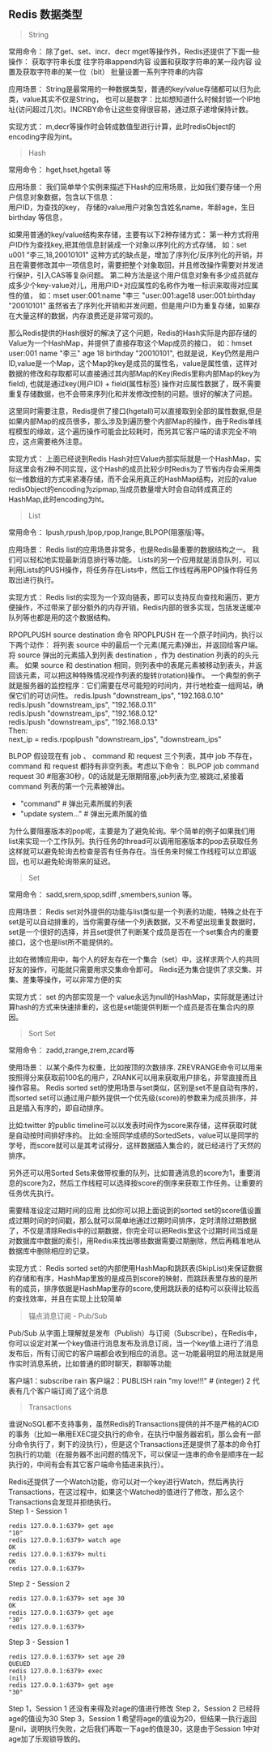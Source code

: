 ﻿
## Redis 数据类型

> String

常用命令：
除了get、set、incr、decr mget等操作外，Redis还提供了下面一些操作：
获取字符串长度
往字符串append内容
设置和获取字符串的某一段内容
设置及获取字符串的某一位（bit）
批量设置一系列字符串的内容

应用场景：
String是最常用的一种数据类型，普通的key/value存储都可以归为此类，value其实不仅是String，
也可以是数字：比如想知道什么时候封锁一个IP地址(访问超过几次)。INCRBY命令让这些变得很容易，通过原子递增保持计数。

实现方式：
m,decr等操作时会转成数值型进行计算，此时redisObject的encoding字段为int。

> Hash

常用命令：
hget,hset,hgetall 等

应用场景：
我们简单举个实例来描述下Hash的应用场景，比如我们要存储一个用户信息对象数据，包含以下信息：  
    用户ID，为查找的key，
    存储的value用户对象包含姓名name，年龄age，生日birthday 等信息，
    
如果用普通的key/value结构来存储，主要有以下2种存储方式：
    第一种方式将用户ID作为查找key,把其他信息封装成一个对象以序列化的方式存储，
    如：set u001 "李三,18,20010101"
    这种方式的缺点是，增加了序列化/反序列化的开销，并且在需要修改其中一项信息时，需要把整个对象取回，并且修改操作需要对并发进行保护，引入CAS等复杂问题。
    第二种方法是这个用户信息对象有多少成员就存成多少个key-value对儿，用用户ID+对应属性的名称作为唯一标识来取得对应属性的值，
    如：mset user:001:name "李三 "user:001:age18 user:001:birthday "20010101"
    虽然省去了序列化开销和并发问题，但是用户ID为重复存储，如果存在大量这样的数据，内存浪费还是非常可观的。

那么Redis提供的Hash很好的解决了这个问题，Redis的Hash实际是内部存储的Value为一个HashMap，并提供了直接存取这个Map成员的接口，
如：hmset user:001 name "李三" age 18 birthday "20010101", 也就是说，Key仍然是用户ID,value是一个Map，这个Map的key是成员的属性名，value是属性值，这样对数据的修改和存取都可以直接通过其内部Map的Key(Redis里称内部Map的key为field), 也就是通过key(用户ID) + field(属性标签) 操作对应属性数据了，既不需要重复存储数据，也不会带来序列化和并发修改控制的问题。很好的解决了问题。

这里同时需要注意，Redis提供了接口(hgetall)可以直接取到全部的属性数据,但是如果内部Map的成员很多，那么涉及到遍历整个内部Map的操作，由于Redis单线程模型的缘故，这个遍历操作可能会比较耗时，而另其它客户端的请求完全不响应，这点需要格外注意。

实现方式：
上面已经说到Redis Hash对应Value内部实际就是一个HashMap，实际这里会有2种不同实现，这个Hash的成员比较少时Redis为了节省内存会采用类似一维数组的方式来紧凑存储，而不会采用真正的HashMap结构，对应的value redisObject的encoding为zipmap,当成员数量增大时会自动转成真正的HashMap,此时encoding为ht。

> List

常用命令：
lpush,rpush,lpop,rpop,lrange,BLPOP(阻塞版)等。

应用场景：
Redis list的应用场景非常多，也是Redis最重要的数据结构之一。
我们可以轻松地实现最新消息排行等功能。
Lists的另一个应用就是消息队列，可以利用Lists的PUSH操作，将任务存在Lists中，然后工作线程再用POP操作将任务取出进行执行。

实现方式：
Redis list的实现为一个双向链表，即可以支持反向查找和遍历，更方便操作，不过带来了部分额外的内存开销，Redis内部的很多实现，包括发送缓冲队列等也都是用的这个数据结构。

RPOPLPUSH source destination
命令 RPOPLPUSH 在一个原子时间内，执行以下两个动作：
将列表 source 中的最后一个元素(尾元素)弹出，并返回给客户端。
将 source 弹出的元素插入到列表 destination ，作为 destination 列表的的头元素。
如果 source 和 destination 相同，则列表中的表尾元素被移动到表头，并返回该元素，可以把这种特殊情况视作列表的旋转(rotation)操作。
一个典型的例子就是服务器的监控程序：它们需要在尽可能短的时间内，并行地检查一组网站，确保它们的可访问性。
redis.lpush "downstream_ips", "192.168.0.10"  
redis.lpush "downstream_ips", "192.168.0.11"  
redis.lpush "downstream_ips", "192.168.0.12"  
redis.lpush "downstream_ips", "192.168.0.13"  
Then:  
next_ip = redis.rpoplpush "downstream_ips", "downstream_ips"  
  
BLPOP
假设现在有 job 、 command 和 request 三个列表，其中 job 不存在， command 和 request 都持有非空列表。考虑以下命令：
BLPOP job command request 30  #阻塞30秒，0的话就是无限期阻塞,job列表为空,被跳过,紧接着command 列表的第一个元素被弹出。

* "command"                             # 弹出元素所属的列表
* "update system..."                    # 弹出元素所属的值 

为什么要阻塞版本的pop呢，主要是为了避免轮询。举个简单的例子如果我们用list来实现一个工作队列。执行任务的thread可以调用阻塞版本的pop去获取任务这样就可以避免轮询去检查是否有任务存在。当任务来时候工作线程可以立即返回，也可以避免轮询带来的延迟。

> Set

常用命令：
sadd,srem,spop,sdiff ,smembers,sunion 等。
  
应用场景：
Redis set对外提供的功能与list类似是一个列表的功能，特殊之处在于set是可以自动排重的，当你需要存储一个列表数据，又不希望出现重复数据时，set是一个很好的选择，并且set提供了判断某个成员是否在一个set集合内的重要接口，这个也是list所不能提供的。

比如在微博应用中，每个人的好友存在一个集合（set）中，这样求两个人的共同好友的操作，可能就只需要用求交集命令即可。
Redis还为集合提供了求交集、并集、差集等操作，可以非常方便的实

实现方式：
set 的内部实现是一个 value永远为null的HashMap，实际就是通过计算hash的方式来快速排重的，这也是set能提供判断一个成员是否在集合内的原因。

> Sort Set

常用命令：
zadd,zrange,zrem,zcard等

使用场景：
以某个条件为权重，比如按顶的次数排序.
ZREVRANGE命令可以用来按照得分来获取前100名的用户，ZRANK可以用来获取用户排名，非常直接而且操作容易。
Redis sorted set的使用场景与set类似，区别是set不是自动有序的，而sorted set可以通过用户额外提供一个优先级(score)的参数来为成员排序，并且是插入有序的，即自动排序。

比如:twitter 的public timeline可以以发表时间作为score来存储，这样获取时就是自动按时间排好序的。
比如:全班同学成绩的SortedSets，value可以是同学的学号，而score就可以是其考试得分，这样数据插入集合的，就已经进行了天然的排序。

另外还可以用Sorted Sets来做带权重的队列，比如普通消息的score为1，重要消息的score为2，然后工作线程可以选择按score的倒序来获取工作任务。让重要的任务优先执行。
  
需要精准设定过期时间的应用
比如你可以把上面说到的sorted set的score值设置成过期时间的时间戳，那么就可以简单地通过过期时间排序，定时清除过期数据了，不仅是清除Redis中的过期数据，你完全可以把Redis里这个过期时间当成是对数据库中数据的索引，用Redis来找出哪些数据需要过期删除，然后再精准地从数据库中删除相应的记录。
  
实现方式：
Redis sorted set的内部使用HashMap和跳跃表(SkipList)来保证数据的存储和有序，HashMap里放的是成员到score的映射，而跳跃表里存放的是所有的成员，排序依据是HashMap里存的score,使用跳跃表的结构可以获得比较高的查找效率，并且在实现上比较简单

> 锚点消息订阅 - Pub/Sub

Pub/Sub 从字面上理解就是发布（Publish）与订阅（Subscribe），在Redis中，你可以设定对某一个key值进行消息发布及消息订阅，当一个key值上进行了消息发布后，所有订阅它的客户端都会收到相应的消息。这一功能最明显的用法就是用作实时消息系统，比如普通的即时聊天，群聊等功能

客户端1：subscribe  rain
客户端2：PUBLISH  rain "my love!!!"  # (integer) 2 代表有几个客户端订阅了这个消息

> Transactions  
  
谁说NoSQL都不支持事务，虽然Redis的Transactions提供的并不是严格的ACID的事务（比如一串用EXEC提交执行的命令，在执行中服务器宕机，那么会有一部分命令执行了，剩下的没执行），但是这个Transactions还是提供了基本的命令打包执行的功能（在服务器不出问题的情况下，可以保证一连串的命令是顺序在一起执行的，中间有会有其它客户端命令插进来执行）。

Redis还提供了一个Watch功能，你可以对一个key进行Watch，然后再执行Transactions，在这过程中，如果这个Watched的值进行了修改，那么这个Transactions会发现并拒绝执行。  
Step 1 - Session 1
```shell
redis 127.0.0.1:6379> get age
"10"
redis 127.0.0.1:6379> watch age
OK
redis 127.0.0.1:6379> multi
OK
redis 127.0.0.1:6379>
```

Step 2 - Session 2
```shell
redis 127.0.0.1:6379> set age 30
OK
redis 127.0.0.1:6379> get age
"30"
redis 127.0.0.1:6379>
```

Step 3 - Session 1
```shell
redis 127.0.0.1:6379> set age 20
QUEUED
redis 127.0.0.1:6379> exec
(nil)
redis 127.0.0.1:6379> get age
"30"
```

Step 1，Session 1 还没有来得及对age的值进行修改
Step 2，Session 2 已经将age的值设为30
Step 3，Session 1 希望将age的值设为20，但结果一执行返回是nil，说明执行失败，之后我们再取一下age的值是30，这是由于Session   1中对age加了乐观锁导致的。
